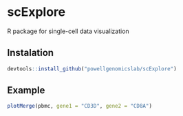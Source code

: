 # scExplore

R package for single-cell data visualization

## Instalation

```r
devtools::install_github("powellgenomicslab/scExplore")
```
## Example

```r
plotMerge(pbmc, gene1 = "CD3D", gene2 = "CD8A")
```
